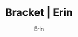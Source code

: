 ---
layout: post
author: Erin
permalink: /bracket/erin/
title: Bracket | Erin
teams: ['Gonzaga', 'Memphis', 'UConn', 'Vermont', 'Rutgers', 'Texas Tech', 'Michigan St.', 'Duke', 'Baylor', 'North Carolina', 'St. Mary`s', 'UCLA', 'Virginia Tech', 'Purdue', 'Murray St.', 'Kentucky', 'Gonzaga', 'UConn', 'Texas Tech', 'Duke', 'Baylor', 'St. Mary`s', 'Virinia Tech', 'Kentucky', 'Gonzaga', 'Texas Tech', 'Baylor', 'Kentucky', 'Gonzaga', 'Baylor', 'Gonzaga', 'Gonzaga', 'Arizona', 'Arizona', 'Auburn', 'Arizona', 'Tennessee', 'Kansas', 'Auburn', 'Arizona', 'Illinois', 'Tennessee', 'Villanova', 'Kansas', 'Providence', 'Wisconsin', 'Auburn', 'Arizona', 'Seton Hall', 'UAB', 'Illinois', 'Michigan', 'Tennessee', 'Ohio St.', 'Villanova', 'Kansas', 'Creighton', 'Iowa', 'Providence', 'LSU', 'Wisconsin', 'USC', 'Auburn']
correct: ['correct', 'correct', 'wrong', 'wrong', 'wrong', 'correct', 'correct', 'correct', 'correct', 'correct', 'correct', 'correct', 'wrong', 'correct', 'correct', 'wrong', 'correct', 'wrong', '', 'wrong', 'wrong', 'wrong', '', 'wrong', '', '', 'wrong', 'wrong', '', 'wrong', '', '', '', '', '', '', 'wrong', '', '', '', '', 'wrong', '', 'correct', 'correct', '', '', 'correct', 'wrong', 'wrong', 'correct', 'correct', 'correct', 'correct', 'correct', 'correct', 'correct', 'wrong', 'correct', 'wrong', 'correct', 'wrong', 'correct']
points: [1, 1, 0, 0, 0, 1, 1, 1, 1, 1, 1, 1, 0, 1, 1, 0, 2, 0, 0, 0, 0, 0, 0, 0, 0, 0, 0, 0, 0, 0, 0, 0, 0, 0, 0, 0, 0, 0, 0, 0, 0, 0, 0, 2, 2, 0, 0, 1, 0, 0, 1, 1, 1, 1, 1, 1, 1, 0, 1, 0, 1, 0, 1]
logo: e-av.png
---